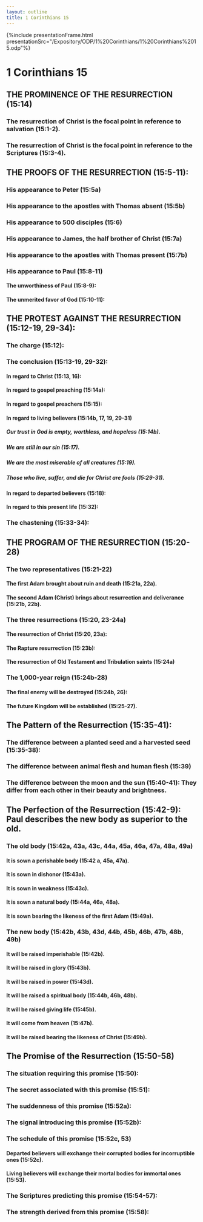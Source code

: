 ```yaml
---
layout: outline
title: 1 Corinthians 15
---
```

{%include presentationFrame.html presentationSrc="/Expository/ODP/1%20Corinthians/1%20Corinthians%2015.odp"%}

# 1 Corinthians 15 
## THE PROMINENCE OF THE RESURRECTION (15:14) 
###  The resurrection of Christ is the focal point in reference to salvation (15:1-2). 
###  The resurrection of Christ is the focal point in reference to the Scriptures (15:3-4). 
## THE PROOFS OF THE RESURRECTION (15:5-11): 
###  His appearance to Peter (15:5a) 
###  His appearance to the apostles with Thomas absent (15:5b) 
###  His appearance to 500 disciples (15:6) 
###  His appearance to James, the half brother of Christ (15:7a) 
###  His appearance to the apostles with Thomas present (15:7b) 
###  His appearance to Paul (15:8-11) 
####  The unworthiness of Paul (15:8-9): 
####  The unmerited favor of God (15:10-11): 
## THE PROTEST AGAINST THE RESURRECTION (15:12-19, 29-34): 
###  The charge (15:12): 
###  The conclusion (15:13-19, 29-32): 
####  In regard to Christ (15:13, 16): 
####  In regard to gospel preaching (15:14a): 
####  In regard to gospel preachers (15:15): 
####  In regard to living believers (15:14b, 17, 19, 29-31) 
#####  Our trust in God is empty, worthless, and hopeless (15:14b). 
#####  We are still in our sin (15:17). 
#####  We are the most miserable of all creatures (15:19). 
#####  Those who live, suffer, and die for Christ are fools (15:29-31). 
####  In regard to departed believers (15:18): 
####  In regard to this present life (15:32): 
###  The chastening (15:33-34): 
## THE PROGRAM OF THE RESURRECTION (15:20-28) 
###  The two representatives (15:21-22) 
####  The first Adam brought about ruin and death (15:21a, 22a). 
####  The second Adam (Christ) brings about resurrection and deliverance (15:21b, 22b). 
###  The three resurrections (15:20, 23-24a) 
####  The resurrection of Christ (15:20, 23a): 
####  The Rapture resurrection (15:23b): 
####  The resurrection of Old Testament and Tribulation saints (15:24a) 
###  The 1,000-year reign (15:24b-28) 
####  The final enemy will be destroyed (15:24b, 26): 
####  The future Kingdom will be established (15:25-27). 
## The Pattern of the Resurrection (15:35-41): 
###  The difference between a planted seed and a harvested seed (15:35-38): 
###  The difference between animal flesh and human flesh (15:39) 
###  The difference between the moon and the sun (15:40-41): They differ from each other in their beauty and brightness. 
## The Perfection of the Resurrection (15:42-9): Paul describes the new body as superior to the old. 
###  The old body (15:42a, 43a, 43c, 44a, 45a, 46a, 47a, 48a, 49a) 
####  It is sown a perishable body (15:42 a, 45a, 47a). 
####  It is sown in dishonor (15:43a). 
####  It is sown in weakness (15:43c). 
####  It is sown a natural body (15:44a, 46a, 48a). 
####  It is sown bearing the likeness of the first Adam (15:49a). 
###  The new body (15:42b, 43b, 43d, 44b, 45b, 46b, 47b, 48b, 49b) 
####  It will be raised imperishable (15:42b). 
####  It will be raised in glory (15:43b). 
####  It will be raised in power (15:43d). 
####  It will be raised a spiritual body (15:44b, 46b, 48b). 
####  It will be raised giving life (15:45b). 
####  It will come from heaven (15:47b). 
####  It will be raised bearing the likeness of Christ (15:49b). 
## The Promise of the Resurrection (15:50-58) 
###  The situation requiring this promise (15:50): 
###  The secret associated with this promise (15:51): 
###  The suddenness of this promise (15:52a): 
###  The signal introducing this promise (15:52b): 
###  The schedule of this promise (15:52c, 53) 
####  Departed believers will exchange their corrupted bodies for incorruptible ones (15:52c). 
####  Living believers will exchange their mortal bodies for immortal ones (15:53). 
###  The Scriptures predicting this promise (15:54-57): 
###  The strength derived from this promise (15:58): 
